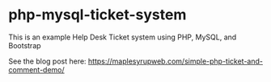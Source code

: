 
# php-mysql-ticket-system

This is an example Help Desk Ticket system using PHP, MySQL, and Bootstrap

See the blog post here: https://maplesyrupweb.com/simple-php-ticket-and-comment-demo/

